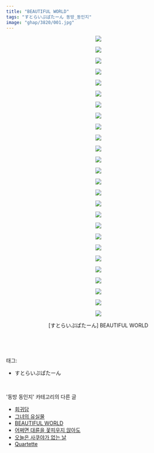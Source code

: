 ```yaml
---
title: "BEAUTIFUL WORLD"
tags: "すとらいぷぱたーん 동방_동인지"
image: "ghap/3820/001.jpg"
---
```

<div class="article">
<p style="text-align: center; clear: none; float: none;"><img src="{{ site.nasurl }}/ghap/3820/001.jpg"/></p>
<p style="text-align: center; clear: none; float: none;"><img src="{{ site.nasurl }}/ghap/3820/002.jpg"/></p>
<p style="text-align: center; clear: none; float: none;"><img src="{{ site.nasurl }}/ghap/3820/003.jpg"/></p>
<p style="text-align: center; clear: none; float: none;"><img src="{{ site.nasurl }}/ghap/3820/004.jpg"/></p>
<p style="text-align: center; clear: none; float: none;"><img src="{{ site.nasurl }}/ghap/3820/005.jpg"/></p>
<p style="text-align: center; clear: none; float: none;"><img src="{{ site.nasurl }}/ghap/3820/006.jpg"/></p>
<p style="text-align: center; clear: none; float: none;"><img src="{{ site.nasurl }}/ghap/3820/007.jpg"/></p>
<p style="text-align: center; clear: none; float: none;"><img src="{{ site.nasurl }}/ghap/3820/008.jpg"/></p>
<p style="text-align: center; clear: none; float: none;"><img src="{{ site.nasurl }}/ghap/3820/009.jpg"/></p>
<p style="text-align: center; clear: none; float: none;"><img src="{{ site.nasurl }}/ghap/3820/010.jpg"/></p>
<p style="text-align: center; clear: none; float: none;"><img src="{{ site.nasurl }}/ghap/3820/011.jpg"/></p>
<p style="text-align: center; clear: none; float: none;"><img src="{{ site.nasurl }}/ghap/3820/012.jpg"/></p>
<p style="text-align: center; clear: none; float: none;"><img src="{{ site.nasurl }}/ghap/3820/013.jpg"/></p>
<p style="text-align: center; clear: none; float: none;"><img src="{{ site.nasurl }}/ghap/3820/014.jpg"/></p>
<p style="text-align: center; clear: none; float: none;"><img src="{{ site.nasurl }}/ghap/3820/015.jpg"/></p>
<p style="text-align: center; clear: none; float: none;"><img src="{{ site.nasurl }}/ghap/3820/016.jpg"/></p>
<p style="text-align: center; clear: none; float: none;"><img src="{{ site.nasurl }}/ghap/3820/017.jpg"/></p>
<p style="text-align: center; clear: none; float: none;"><img src="{{ site.nasurl }}/ghap/3820/018.jpg"/></p>
<p style="text-align: center; clear: none; float: none;"><img src="{{ site.nasurl }}/ghap/3820/019.jpg"/></p>
<p style="text-align: center; clear: none; float: none;"><img src="{{ site.nasurl }}/ghap/3820/020.jpg"/></p>
<p style="text-align: center; clear: none; float: none;"><img src="{{ site.nasurl }}/ghap/3820/021.jpg"/></p>
<p style="text-align: center; clear: none; float: none;"><img src="{{ site.nasurl }}/ghap/3820/022.jpg"/></p>
<p style="text-align: center; clear: none; float: none;"><img src="{{ site.nasurl }}/ghap/3820/023.jpg"/></p>
<p style="text-align: center; clear: none; float: none;"><img src="{{ site.nasurl }}/ghap/3820/024.jpg"/></p>
<p style="text-align: center; clear: none; float: none;"><img src="{{ site.nasurl }}/ghap/3820/025.jpg"/></p>
<p style="text-align: center; clear: none; float: none;"><img src="{{ site.nasurl }}/ghap/3820/026.jpg"/></p>
<p style="text-align: center; clear: none; float: none;">[すとらいぷぱたーん] BEAUTIFUL WORLD</p>
<p><br/></p>
</div><br/>
<div class="tagTrail">
<p>태그: </p>
<ul>
<li>すとらいぷぱたーん</li>
</ul>
</div><br/>
<div class="another">
<p>'동방 동인지' 카테고리의 다른 글</p>
<ul>
<li><a href="/2017-10-06-ghap_3822">회귀담</a></li>
<li><a href="/2017-10-06-ghap_3821">그녀의 유실물</a></li>
<li><a href="/2017-10-06-ghap_3820">BEAUTIFUL WORLD</a></li>
<li><a href="/2017-10-04-ghap_3817">어쩌면 대륜을 꽃피우지 않아도</a></li>
<li><a href="/2017-10-02-ghap_3812">오늘은 사쿠야가 없는 날</a></li>
<li><a href="/2017-10-02-ghap_3811">Quartette</a></li>
</ul>
</div><br/>
<div class="cb_module cb_fluid">
<div class="cb_wrt cb_profile">
</div><!-- commentList close -->
</div><br/>
